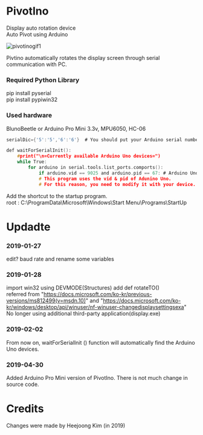 # PivotIno

Display auto rotation device  
Auto Pivot using Arduino  

![pivotinogif1](https://user-images.githubusercontent.com/34006003/56954299-6ae33200-6b79-11e9-8809-79b16fbc414e.gif)

Pivtino automatically rotates the display screen through serial communication with PC.

### Required Python Library 
pip install pyserial  
pip install pypiwin32  

### Used hardware
BlunoBeetle or 
Arduino Pro Mini 3.3v, MPU6050, HC-06

```c
serialDic={'5':'5','6':'6'}  # You should put your Arduino serial number in this dictionary.

def waitForSerialInit():
    #print("\n=Currently available Arduino Uno devices=")
    while True:
        for arduino in serial.tools.list_ports.comports():
            if arduino.vid == 9025 and arduino.pid == 67: # Arduino Uno vid & pid
            # This program uses the vid & pid of Adunino Uno. 
            # For this reason, you need to modify it with your device.
```  
Add the shortcut to the startup program.  
root : C:\ProgramData\Microsoft\Windows\Start Menu\Programs\StartUp  

# Updadte
### 2019-01-27 
edit? baud rate and rename some variables  
### 2019-01-28 
import win32 using DEVMODE(Structures) add def rotateTO()  
referred from "https://docs.microsoft.com/ko-kr/previous-versions/ms812499(v=msdn.10)" and "https://docs.microsoft.com/ko-kr/windows/desktop/api/winuser/nf-winuser-changedisplaysettingsexa"  
No longer using additional third-party application(display.exe)  
### 2019-02-02
From now on, waitForSerialInit () function will automatically find the Arduino Uno devices.  
### 2019-04-30
Added Arduino Pro Mini version of PivotIno. There is not much change in source code.

# Credits
Changes were made by Heejoong Kim (in 2019) 

